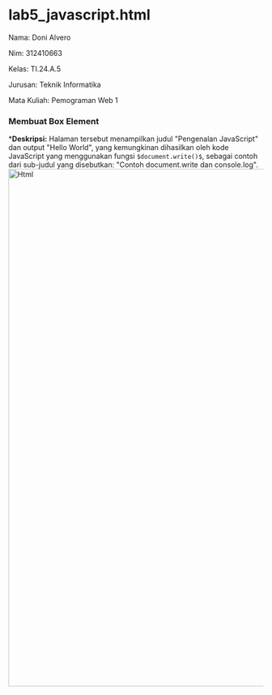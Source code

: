 # lab5_javascript.html
Nama: Doni Alvero <p>
Nim: 312410663 <P>
Kelas: TI.24.A.5 <P>
Jurusan: Teknik Informatika <p>
Mata Kuliah: Pemograman Web 1 <p>

### Membuat Box Element
***Deskripsi:**
Halaman tersebut menampilkan judul "Pengenalan JavaScript" dan output "Hello World", yang kemungkinan dihasilkan oleh kode JavaScript yang menggunakan fungsi `$document.write()$`, sebagai contoh dari sub-judul yang disebutkan: "Contoh document.write dan console.log".
<img width="1918" height="1021" alt="Html" src="https://github.com/user-attachments/assets/214b5a06-246f-4bef-99b3-1f31fb538858" />

